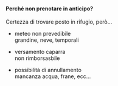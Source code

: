 #### Perché non prenotare in anticipo?


Certezza di trovare posto in rifugio, però...

- meteo non prevedibile<br>
    grandine, neve, temporali

- versamento caparra<br>
    non rimborsasbile

- possibilità di annullamento<br>
    mancanza acqua, frane, ecc...


<aside class="notes">
</aside>
